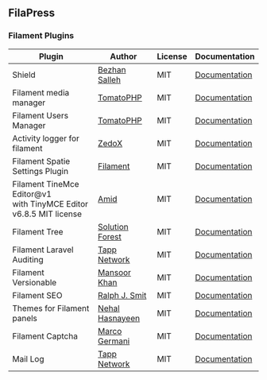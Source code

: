 ## FilaPress

### Filament Plugins

| Plugin                                                                | Author                                               | License | Documentation                                                                  |
| --------------------------------------------------------------------- | ---------------------------------------------------- | ------- | ------------------------------------------------------------------------------ |
| Shield                                                                | [Bezhan Salleh](https://github.com/bezhanSalleh)     | MIT     | [Documentation](https://github.com/bezhansalleh/filament-shield)               |
| Filament media manager                                                | [TomatoPHP](https://github.com/tomatophp)            | MIT     | [Documentation](https://github.com/tomatophp/filament-media-manager)           |
| Filament Users Manager                                                | [TomatoPHP](https://github.com/tomatophp)            | MIT     | [Documentation](https://github.com/tomatophp/filament-users)                   |
| Activity logger for filament                                          | [ZedoX](https://github.com/Z3d0X)                    | MIT     | [Documentation](https://github.com/z3d0x/filament-logger)                      |
| Filament Spatie Settings Plugin                                       | [Filament](https://github.com/filamentphp)           | MIT     | [Documentation](https://github.com/filamentphp/spatie-laravel-settings-plugin) |
| Filament TineMce Editor@v1<br> with TinyMCE Editor v6.8.5 MIT license | [Amid](https://github.com/amidesfahani)              | MIT     | [Documentation](https://github.com/amidesfahani/filament-tinyeditor/tree/1.x)  |
| Filament Tree                                                         | [Solution Forest](https://github.com/solutionforest) | MIT     | [Documentation](https://github.com/solutionforest/filament-tree)               |
| Filament Laravel Auditing                                             | [Tapp Network](https://github.com/TappNetwork)       | MIT     | [Documentation](https://github.com/TappNetwork/filament-auditing)              |
| Filament Versionable                                                  | [Mansoor Khan](https://github.com/mansoorkhan96)     | MIT     | [Documentation](https://github.com/mansoorkhan96/filament-versionable)         |
| Filament SEO                                                          | [Ralph J. Smit](https://github.com/ralphjsmit)       | MIT     | [Documentation](https://github.com/ralphjsmit/laravel-filament-seo)            |
| Themes for Filament panels                                            | [Nehal Hasnayeen](https://github.com/Hasnayeen)      | MIT     | [Documentation](https://github.com/hasnayeen/themes)                           |
| Filament Captcha                                                      | [Marco Germani](https://github.com/marcogermani87)   | MIT     | [Documentation](https://github.com/marcogermani87/filament-captcha)            |
| Mail Log                                                              | [Tapp Network](https://github.com/TappNetwork)       | MIT     | [Documentation](https://github.com/TappNetwork/filament-maillog)               |
